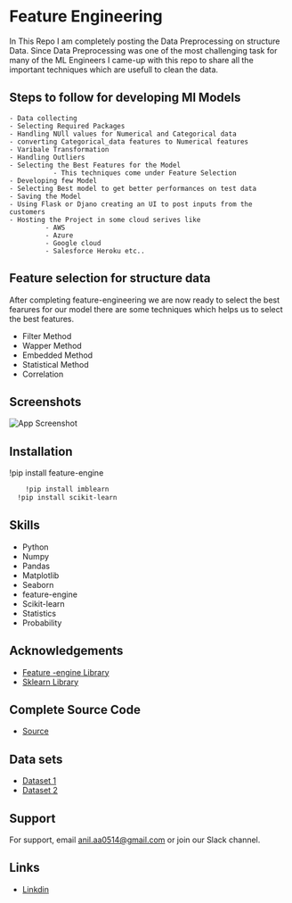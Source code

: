 
# Feature Engineering

In This Repo I am completely posting the Data Preprocessing on structure Data. Since Data Preprocessing was one of the most challenging task for many of the ML Engineers I came-up with this repo to share all the important techniques which are usefull to clean the data.




## Steps to follow for developing Ml Models



    - Data collecting 
    - Selecting Required Packages 
    - Handling NUll values for Numerical and Categorical data 
    - converting Categorical_data features to Numerical features
    - Varibale Transformation 
    - Handling Outliers 
    - Selecting the Best Features for the Model
               - This techniques come under Feature Selection                          
    - Developing few Model
    - Selecting Best model to get better performances on test data  
    - Saving the Model 
    - Using Flask or Djano creating an UI to post inputs from the customers 
    - Hosting the Project in some cloud serives like
             - AWS
             - Azure 
             - Google cloud
             - Salesforce Heroku etc..
## Feature selection for structure data


After completing feature-engineering we are now ready to select the best fearures for our model there are some techniques which helps us to select the best features.

- Filter Method
- Wapper Method
- Embedded Method
- Statistical Method
- Correlation
## Screenshots


![App Screenshot](https://i0.wp.com/neptune.ai/wp-content/uploads/2022/10/feature-selection-methods-1.png?resize=767%2C452&ssl=1)
## Installation

!pip install feature-engine

```bash
    !pip install imblearn 
  !pip install scikit-learn
```
    
## Skills

- Python
- Numpy 
- Pandas 
- Matplotlib
- Seaborn
- feature-engine
- Scikit-learn
- Statistics
- Probability

## Acknowledgements

 - [Feature -engine Library](https://feature-engine.readthedocs.io/en/latest/)
 - [Sklearn Library](https://scikit-learn.org/stable/)
 
## Complete Source Code

- [Source](https://github.com/Anil0205/ML-Feature-Engineering)

## Data sets

-  [Dataset 1](https://github.com/Anil0205/ML-Feature-Engineering)
-  [Dataset 2](https://github.com/Anil0205/ML-Feature-Engineering/blob/main/Data%20Cleaning%20For%20Categorical%20Data/titanic.csv)
## Support

For support, email anil.aa0514@gmail.com or join our Slack channel.


## Links 
- [Linkdin](https://www.linkedin.com/in/anil-abberaboina-894720243/)
